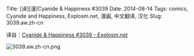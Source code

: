 Title: [译][漫]Cyanide & Happiness #3039
Date: 2014-08-14
Tags: comics, Cyanide and Happiness, Explosm.net, 漫画, 中文翻译, 汉化
Slug: 3039.aw.zh-cn

译自：[Cyanide & Happiness #3039 - Explosm.net](http://explosm.net/comics/3039/)


![3039.aw.zh-cn.png](/static/images/comics/3039.aw.zh-cn.png)




